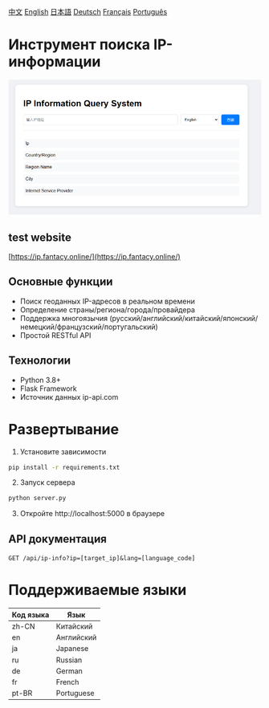 [中文](../README.zh-CN.md) [English](README.en.md) [日本語](README.ja.md) [Deutsch](README.de.md) [Français](README.fr.md) [Português](README.pt-BR.md)

# Инструмент поиска IP-информации

![Скриншот](../screen/screen1.jpg)

## test website

[https://ip.fantacy.online/](https://ip.fantacy.online/)

## Основные функции
- Поиск геоданных IP-адресов в реальном времени
- Определение страны/региона/города/провайдера
- Поддержка многоязычия (русский/английский/китайский/японский/немецкий/французский/португальский)
- Простой RESTful API

## Технологии
- Python 3.8+
- Flask Framework
- Источник данных ip-api.com
# Развертывание

1. Установите зависимости
```bash
pip install -r requirements.txt
```

2. Запуск сервера
   
```bash
python server.py
```
3. Откройте http://localhost:5000 в браузере
   
## API документация
```
GET /api/ip-info?ip=[target_ip]&lang=[language_code]
```

# Поддерживаемые языки
| Код языка | Язык |
|-----------|------------|
| zh-CN | Китайский |
| en | Английский |
| ja | Japanese |
| ru | Russian |
| de | German |
| fr | French |
| pt-BR | Portuguese |